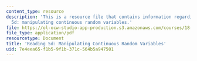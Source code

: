 ```yaml
---
content_type: resource
description: 'This is a resource file that contains information regarding reading
  5d: manipulating continuous random variables.'
file: https://ol-ocw-studio-app-production.s3.amazonaws.com/courses/18-05-introduction-to-probability-and-statistics-spring-2014/7e4eea65f1b59f1b371c564b5a947501_MIT18_05S14_Reading5d.pdf
file_type: application/pdf
resourcetype: Document
title: 'Reading 5d: Manipulating Continuous Random Variables'
uid: 7e4eea65-f1b5-9f1b-371c-564b5a947501
---
```

